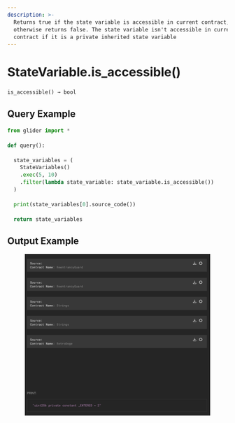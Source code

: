 ```yaml
---
description: >-
  Returns true if the state variable is accessible in current contract,
  otherwise returns false. The state variable isn't accessible in current
  contract if it is a private inherited state variable
---
```


# StateVariable.is\_accessible()

`is_accessible() → bool`



## Query Example

```python
from glider import *

def query():

  state_variables = (
    StateVariables()
    .exec(5, 10)
    .filter(lambda state_variable: state_variable.is_accessible())
  )

  print(state_variables[0].source_code())

  return state_variables
```

## Output Example

<figure><img src="../../../../.gitbook/assets/image (2) (1) (1) (1) (1) (1) (1) (1) (1) (1) (1) (1) (1) (1).png" alt=""><figcaption></figcaption></figure>
